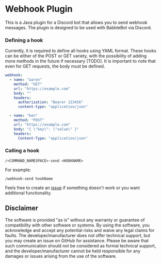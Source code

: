 # Webhook Plugin 

This is a Java plugin for a Discord bot that allows you to send webhook messages. 
The plugin is designed to be used with BabbleBot via Discord.

### Defining a hook
Currently, it is required to define all hooks using YAML format. These hooks can be either of the POST or GET variety, with the possibility of adding more methods in the future if necessary [TODO]. It is important to note that even for GET requests, the body must be defined.
```yaml
webhook:
  - name: "aaron"
    method: "GET"
    url: "https://example.com"
    body: ""
    headers:
      authorization: "Bearer 123456"
      content-type: "application/json"

  - name: "ben"
    method: "POST"
    url: "https://example.com"
    body: "{ \"key\": \"value\" }"
    headers:
      Content-Type: "application/json"
```

### Calling a hook

```properties
/<COMMAND_NAMESPACE>-send <HOOKNAME>
```

For example:
```properties
/webhook-send hookName
```

Feels free to create an [issue](https://github.com/babblebot-server/webhook-plugin/issues) if something doesn't work or you want additional functionality.


## Disclaimer
The software is provided "as is" without any warranty or guarantee of compatibility with other software or systems. By using the software, you acknowledge and accept any potential risks and waive any legal claims for faults. The developer/manufacturer does not offer technical support, but you may create an issue on GitHub for assistance. Please be aware that such communication should not be considered as formal technical support, and the developer/manufacturer cannot be held responsible for any damages or issues arising from the use of the software.